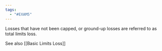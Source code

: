 ```yaml
---
tags:
  - "#EXAM5"
---
```

Losses that have not been capped, or ground-up losses are referred to as total limits loss.

See also [[Basic Limits Loss]]
